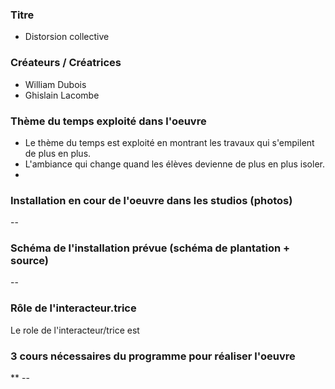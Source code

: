 ### Titre
* Distorsion collective

### Créateurs / Créatrices
* William Dubois
* Ghislain Lacombe

### Thème du temps exploité dans l'oeuvre
* Le thème du temps est exploité en montrant les travaux qui s'empilent de plus en plus.
* L'ambiance qui change quand les élèves devienne de plus en plus isoler.
* 

### Installation en cour de l'oeuvre dans les studios (photos)
--

### Schéma de l'installation prévue (schéma de plantation + source)
--

### Rôle de l'interacteur.trice
Le role  de l'interacteur/trice est 

### 3 cours nécessaires du programme pour réaliser l'oeuvre
** --
